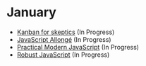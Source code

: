 # January

- [Kanban for skeptics](https://leanpub.com/kanbanforskeptics) (In Progress)
- [JavaScript Allongé](https://leanpub.com/javascriptallongesix/read) (In Progress)
- [Practical Modern JavaScript](https://github.com/mjavascript/practical-modern-javascript) (In Progress)
- [Robust JavaScript](https://molily.de/robust-javascript) (In Progress)